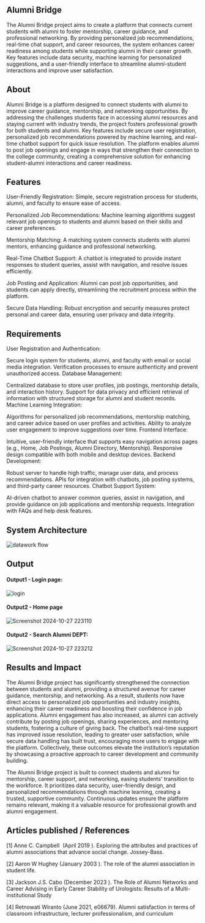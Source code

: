 ## Alumni Bridge
The Alumni Bridge project aims to create a platform that connects current students with alumni to foster mentorship, career guidance, and professional networking. By providing personalized job recommendations, real-time chat support, and career resources, the system enhances career readiness among students while supporting alumni in their career growth. Key features include data security, machine learning for personalized suggestions, and a user-friendly interface to streamline alumni-student interactions and improve user satisfaction.

## About
Alumni Bridge is a platform designed to connect students with alumni to improve career guidance, mentorship, and networking opportunities. By addressing the challenges students face in accessing alumni resources and staying current with industry trends, the project fosters professional growth for both students and alumni. Key features include secure user registration, personalized job recommendations powered by machine learning, and real-time chatbot support for quick issue resolution. The platform enables alumni to post job openings and engage in ways that strengthen their connection to the college community, creating a comprehensive solution for enhancing student-alumni interactions and career readiness.

## Features
User-Friendly Registration: Simple, secure registration process for students, alumni, and faculty to ensure ease of access.

Personalized Job Recommendations: Machine learning algorithms suggest relevant job openings to students and alumni based on their skills and career preferences.

Mentorship Matching: A matching system connects students with alumni mentors, enhancing guidance and professional networking.

Real-Time Chatbot Support: A chatbot is integrated to provide instant responses to student queries, assist with navigation, and resolve issues efficiently.

Job Posting and Application: Alumni can post job opportunities, and students can apply directly, streamlining the recruitment process within the platform.

Secure Data Handling: Robust encryption and security measures protect personal and career data, ensuring user privacy and data integrity.

## Requirements
User Registration and Authentication:

Secure login system for students, alumni, and faculty with email or social media integration.
Verification processes to ensure authenticity and prevent unauthorized access.
Database Management:

Centralized database to store user profiles, job postings, mentorship details, and interaction history.
Support for data privacy and efficient retrieval of information with structured storage for alumni and student records.
Machine Learning Integration:

Algorithms for personalized job recommendations, mentorship matching, and career advice based on user profiles and activities.
Ability to analyze user engagement to improve suggestions over time.
Frontend Interface:

Intuitive, user-friendly interface that supports easy navigation across pages (e.g., Home, Job Postings, Alumni Directory, Mentorship).
Responsive design compatible with both mobile and desktop devices.
Backend Development:

Robust server to handle high traffic, manage user data, and process recommendations.
APIs for integration with chatbots, job posting systems, and third-party career resources.
Chatbot Support System:

AI-driven chatbot to answer common queries, assist in navigation, and provide guidance on job applications and mentorship requests.
Integration with FAQs and help desk features.

## System Architecture

![datawork flow](https://github.com/user-attachments/assets/fb2060bc-e535-4fb2-b89e-79c875f79e69)



## Output

<!--Embed the Output picture at respective places as shown below as shown below-->
#### Output1 - Login page:

![login](https://github.com/user-attachments/assets/04445e8e-bff0-4e44-9013-bf5f87beb110)

#### Output2 - Home page

![Screenshot 2024-10-27 223110](https://github.com/user-attachments/assets/49a9fdd3-ffde-44fa-97a5-ec16c2e6ff9b)

#### Output2 - Search Alumni DEPT:

![Screenshot 2024-10-27 223212](https://github.com/user-attachments/assets/3c1abd67-58a0-4b34-b0fc-e15abae5fab5)

## Results and Impact
The Alumni Bridge project has significantly strengthened the connection between students and alumni, providing a structured avenue for career guidance, mentorship, and networking. As a result, students now have direct access to personalized job opportunities and industry insights, enhancing their career readiness and boosting their confidence in job applications. Alumni engagement has also increased, as alumni can actively contribute by posting job openings, sharing experiences, and mentoring students, fostering a culture of giving back. The chatbot’s real-time support has improved issue resolution, leading to greater user satisfaction, while secure data handling has built trust, encouraging more users to engage with the platform. Collectively, these outcomes elevate the institution’s reputation by showcasing a proactive approach to career development and community building.

The Alumni Bridge project is built to connect students and alumni for mentorship, career support, and networking, easing students' transition to the workforce. It prioritizes data security, user-friendly design, and personalized recommendations through machine learning, creating a trusted, supportive community. Continuous updates ensure the platform remains relevant, making it a valuable resource for professional growth and alumni engagement.

## Articles published / References
[1]      Anne C. Campbell   (April 2019 ). Exploring the attributes and practices of alumni associations that advance social change. Jossey-Bass. 

[2]       Aaron W Hughey (January 2003 ). The role of the alumni association in student life.

[3]       Jackson J.S. Cabo  (December 2023 ). The Role of Alumni Networks and Career Advising in Early Career Stability of Urologists: Results of a Multi-institutional Study

[4]	Retnowati Wiranto  (June 2021, e06679). Alumni satisfaction in terms of classroom infrastructure, lecturer professionalism, and curriculum



